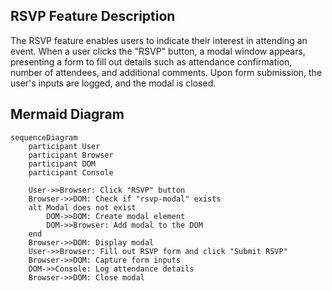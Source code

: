 ## RSVP Feature Description
The RSVP feature enables users to indicate their interest in attending an event. When a user clicks the "RSVP" button, a modal window appears, presenting a form to fill out details such as attendance confirmation, number of attendees, and additional comments. Upon form submission, the user's inputs are logged, and the modal is closed.

## Mermaid Diagram
```mermaid
sequenceDiagram
    participant User
    participant Browser
    participant DOM
    participant Console
    
    User->>Browser: Click "RSVP" button
    Browser->>DOM: Check if "rsvp-modal" exists
    alt Modal does not exist
        DOM->>DOM: Create modal element
        DOM->>Browser: Add modal to the DOM
    end
    Browser->>DOM: Display modal
    User->>Browser: Fill out RSVP form and click "Submit RSVP"
    Browser->>DOM: Capture form inputs
    DOM->>Console: Log attendance details
    Browser->>DOM: Close modal
